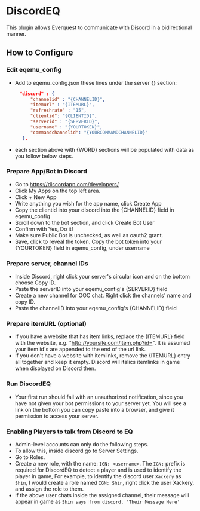 # DiscordEQ
This plugin allows Everquest to communicate with Discord in a bidirectional manner.

## How to Configure

### Edit eqemu_config
* Add to eqemu_config.json these lines under the server {} section:
```json
     "discord" : {
         "channelid" : "{CHANNELID}",
         "itemurl" : "{ITEMURL}",
         "refreshrate" : "15",
         "clientid": "{CLIENTID}",
         "serverid" : "{SERVERID}",
         "username" : "{YOURTOKEN}",
         "commandchannelid": "{YOURCOMMANDCHANNELID}"
      },
```
* each section above with {WORD} sections will be populated with data as you follow below steps.

### Prepare App/Bot in Discord
* Go to https://discordapp.com/developers/
* Click My Apps on the top left area.
* Click + New App
* Write anything you wish for the app name, click Create App
* Copy the clientid into your discord into the {CHANNELID} field in eqemu_config
* Scroll down to the bot section, and click Create Bot User
* Confirm with Yes, Do it!
* Make sure Public Bot is unchecked, as well as oauth2 grant.
* Save, click to reveal the token. Copy the bot token into your {YOURTOKEN} field in eqemu_config, under username

### Prepare server, channel IDs
* Inside Discord, right click your server's circular icon and on the bottom choose Copy ID.
* Paste the serverID into your eqemu_config's {SERVERID} field
* Create a new channel for OOC chat. Right click the channels' name and copy ID.
* Paste the channelID into your eqemu_config's {CHANNELID} field

### Prepare itemURL (optional)
* If you have a website that has item links, replace the {ITEMURL} field with the website, e.g. "http://yoursite.com/item.php?id=". It is assumed your item id's are appended to the end of the url link.
* If you don't have a website with itemlinks, remove the {ITEMURL} entry all together and keep it empty. Discord will italics itemlinks in game when displayed on Discord then.



### Run DiscordEQ
* Your first run should fail with an unauthorized notification, since you have not given your bot permissions to your server yet.  You will see a link on the bottom you can copy paste into a browser, and give it permission to access your server.


### Enabling Players to talk from Discord to EQ
* Admin-level accounts can only do the following steps.
* To allow this, inside discord go to Server Settings.
* Go to Roles.
* Create a new role, with the name: `IGN: <username>`. The `IGN:` prefix is required for DiscordEQ to detect a player and is used to identify the player in game, For example, to identify the discord user `Xackery` as `Shin`, I would create a role named `IGN: Shin`, right click the user Xackery, and assign the role to them.
* If the above user chats inside the assigned channel, their message will appear in game as `Shin says from discord, 'Their Message Here'`
